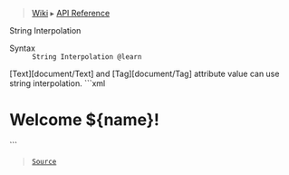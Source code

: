> [Wiki](Home) ▸ [API Reference](API-Reference)

String Interpolation
<dl><dt>Syntax</dt><dd><code>String Interpolation @learn</code></dd></dl>
[Text][document/Text] and [Tag][document/Tag] attribute value can use string interpolation.
```xml
<h1>Welcome ${name}!</h1>
```

> [`Source`](/Neft-io/neft/tree/master/src/document/file/parse/storage.litcoffee#string-interpolation-learn)

